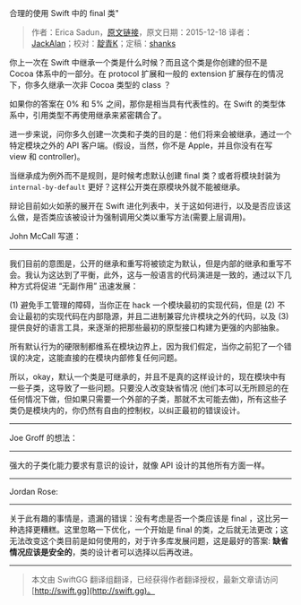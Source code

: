 合理的使用 Swift 中的 final 类"

> 作者：Erica Sadun，[原文链接](http://ericasadun.com/2015/12/18/naturally-final-classes-in-swift/)，原文日期：2015-12-18
> 译者：[JackAlan](http://alanmelody.com/)；校对：[靛青K](http://blog.dianqk.org/)；定稿：[shanks](http://codebuild.me/)
  









你上一次在 Swift 中继承一个类是什么时候？而且这个类是你创建的但不是 Cocoa 体系中的一部分。在 protocol 扩展和一般的 extension 扩展存在的情况下，你多久继承一次非 Cocoa 类型的 class ？



如果你的答案在 0% 和 5% 之间，那你是相当具有代表性的。在 Swift 的类型体系中，引用类型不再使用继承来紧密耦合了。

进一步来说，问你多久创建一次类和子类的目的是：他们将来会被继承，通过一个特定模块之外的 API 客户端。(假设，当然，你不是 Apple，并且你没有在写 view 和 controller)。

当继承成为例外而不是规则，是时候考虑默认创建 final 类？或者将模块封装为 `internal-by-default` 更好？这样公开类在原模块外就不能被继承。

辩论目前如火如荼的展开在 Swift 进化列表中，关于这如何进行，以及是否应该这么做，是否类应该被设计为强制调用父类以重写方法(需要上层调用)。

John McCall 写道：

---

我们目前的意图是，公开的继承和重写将被锁定为默认，但是内部的继承和重写不会。我认为这达到了平衡，此外，这与一般语言的代码演进是一致的，通过以下几种方式将促进 “无副作用” 迅速发展：

(1) 避免手工管理的障碍，当你正在 hack 一个模块最初的实现代码，但是
(2) 不会让最初的实现代码在内部隐源，并且二进制兼容允许模块之外的代码，以及
(3) 提供良好的语言工具，来逐渐的把那些最初的原型接口构建为更强的内部抽象。

所有默认行为的硬限制都维系在模块边界上，因为我们假定，当你之前犯了一个错误的决定，这能直接的在模块内部修复任何问题。

所以，okay，默认一个类是可继承的，并且不是真的这样设计的，现在模块中有一些子类，这导致了一些问题。只要没人改变缺省情况 (他们本可以无所顾忌的在任何情况下做，但如果只需要一个外部的子类，那就不太可能去做)，所有这些子类仍是模块内的，你仍然有自由的控制权，以纠正最初的错误设计。

---

Joe Groff 的想法：

---

强大的子类化能力要求有意识的设计，就像 API 设计的其他所有方面一样。

---

Jordan Rose:

---

关于此有趣的事情是，遗漏的错误：没有考虑是否一个类应该是 final ，这比另一种选择更糟糕。这里忽略一下优化，一个开始是 final 的类，之后就无法更改；这无法改变这个类目前是如何使用的，对于许多库发展问题，这是最好的答案: **缺省情况应该是安全的**，类的设计者可以选择以后再改进。

---


> 本文由 SwiftGG 翻译组翻译，已经获得作者翻译授权，最新文章请访问 [http://swift.gg](http://swift.gg)。